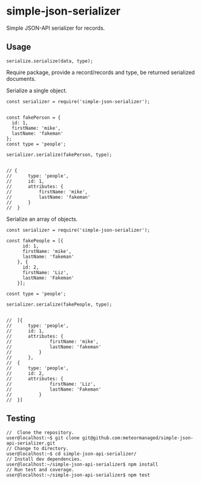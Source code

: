 # simple-json-serializer

Simple JSON-API serializer for records.

## Usage

	serialize.serialize(data, type);

Require package, provide a record/records and type, be returned serialized documents.

Serialize a single object.

	const serializer = require('simple-json-serializer');


	const fakePerson = {
	  id: 1,
	  firstName: 'mike',
	  lastName: 'fakeman'
	};
	const type = 'people';

	serializer.serialize(fakePerson, type);

	
    // { 
    //		type: 'people',
    //		id: 1,
    //		attributes: { 
    //			firstName: 'mike', 
    //			lastName: 'fakeman' 
    //		} 
    //	}


Serialize an array of objects.

	const serializer = require('simple-json-serializer');
	
	const fakePeople = [{
		  id: 1,
		  firstName: 'mike',
		  lastName: 'fakeman'
		}, {
		  id: 2,
		  firstName: 'Liz',
		  lastName: 'Fakeman'
		}];
	
	cosnt type = 'people';

	serializer.serialize(fakePeople, type);


    //	[{ 
    //		type: 'people',
    //		id: 1,
    //    	attributes: { 
    //				firstName: 'mike', 
    //				lastName: 'fakeman' 
    //			} 
    //		},
    // 	{ 
    //		type: 'people',
    //		id: 2,
    // 		attributes: { 
    //				firstName: 'Liz', 
    //				lastName: 'Fakeman' 
    //   		} 
    //	}]

## Testing

    //  Clone the repository.
    user@localhost:~$ git clone git@github.com:meteormanaged/simple-json-api-serializer.git
    // Change to directory.
    user@localhost:~$ cd simple-json-api-serializer/
    // Install dev dependencies.
    user@localhost:~/simple-json-api-serializer$ npm install
    // Run test and coverage.
    user@localhost:~/simple-json-api-serializer$ npm test

